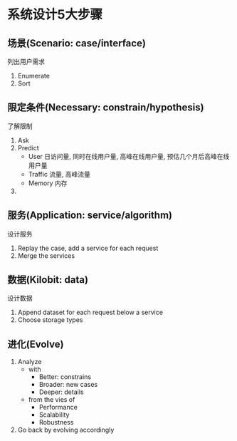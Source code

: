 # 系统设计5大步骤

## 场景(Scenario: case/interface)
列出用户需求

1. Enumerate
2. Sort

## 限定条件(Necessary: constrain/hypothesis)
了解限制

1. Ask
2. Predict
    * User  日访问量, 同时在线用户量, 高峰在线用户量, 预估几个月后高峰在线用户量
    * Traffic   流量, 高峰流量
    * Memory  内存
3. 

## 服务(Application: service/algorithm)
设计服务

1. Replay the case, add a service for each request
2. Merge the services

## 数据(Kilobit: data)
设计数据

1. Append dataset for each request below a service
2. Choose storage types

## 进化(Evolve)

1. Analyze
    * with
        * Better: constrains 
        * Broader: new cases
        * Deeper: details
    * from the vies of
        * Performance
        * Scalability
        * Robustness
2. Go back by evolving accordingly



